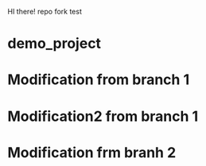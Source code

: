HI there!
repo fork test
# demo_project
# Modification from branch 1
# Modification2 from branch 1
# Modification frm branh 2
